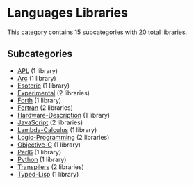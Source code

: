 # Languages Libraries

This category contains 15 subcategories with 20 total libraries.

## Subcategories

- [APL](APL.md) (1 library)
- [Arc](Arc.md) (1 library)
- [Esoteric](Esoteric.md) (1 library)
- [Experimental](Experimental.md) (2 libraries)
- [Forth](Forth.md) (1 library)
- [Fortran](Fortran.md) (2 libraries)
- [Hardware-Description](Hardware-Description.md) (1 library)
- [JavaScript](JavaScript.md) (2 libraries)
- [Lambda-Calculus](Lambda-Calculus.md) (1 library)
- [Logic-Programming](Logic-Programming.md) (2 libraries)
- [Objective-C](Objective-C.md) (1 library)
- [Perl6](Perl6.md) (1 library)
- [Python](Python.md) (1 library)
- [Transpilers](Transpilers.md) (2 libraries)
- [Typed-Lisp](Typed-Lisp.md) (1 library)
